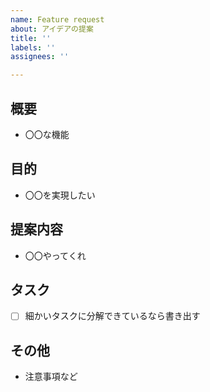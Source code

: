 ```yaml
---
name: Feature request
about: アイデアの提案
title: ''
labels: ''
assignees: ''

---
```


## 概要
- 〇〇な機能

## 目的
- 〇〇を実現したい

## 提案内容
- 〇〇やってくれ

## タスク
- [ ] 細かいタスクに分解できているなら書き出す

## その他
- 注意事項など
